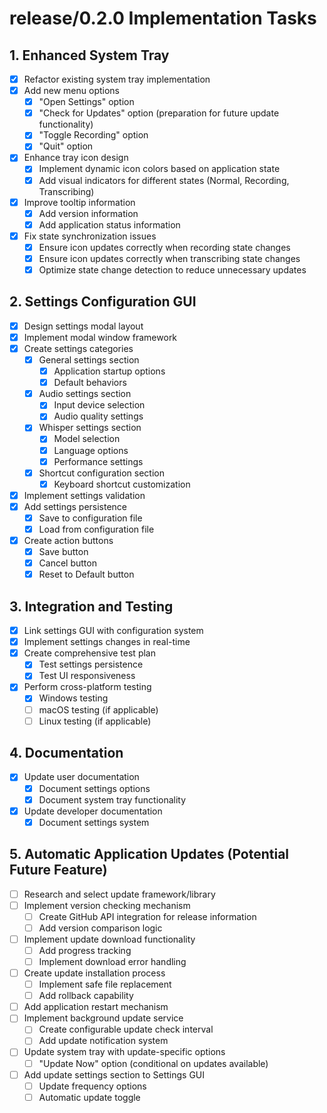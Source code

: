 # release/0.2.0 Implementation Tasks

## 1. Enhanced System Tray

- [x] Refactor existing system tray implementation
- [x] Add new menu options
  - [x] "Open Settings" option
  - [x] "Check for Updates" option (preparation for future update functionality)
  - [x] "Toggle Recording" option
  - [x] "Quit" option
- [x] Enhance tray icon design
  - [x] Implement dynamic icon colors based on application state
  - [x] Add visual indicators for different states (Normal, Recording, Transcribing)
- [x] Improve tooltip information
  - [x] Add version information
  - [x] Add application status information
- [x] Fix state synchronization issues
  - [x] Ensure icon updates correctly when recording state changes
  - [x] Ensure icon updates correctly when transcribing state changes
  - [x] Optimize state change detection to reduce unnecessary updates

## 2. Settings Configuration GUI

- [x] Design settings modal layout
- [x] Implement modal window framework
- [x] Create settings categories
  - [x] General settings section
    - [x] Application startup options
    - [x] Default behaviors
  - [x] Audio settings section
    - [x] Input device selection
    - [x] Audio quality settings
  - [x] Whisper settings section
    - [x] Model selection
    - [x] Language options
    - [x] Performance settings
  - [x] Shortcut configuration section
    - [x] Keyboard shortcut customization
- [x] Implement settings validation
- [x] Add settings persistence
  - [x] Save to configuration file
  - [x] Load from configuration file
- [x] Create action buttons
  - [x] Save button
  - [x] Cancel button
  - [x] Reset to Default button

## 3. Integration and Testing

- [x] Link settings GUI with configuration system
- [x] Implement settings changes in real-time
- [x] Create comprehensive test plan
  - [x] Test settings persistence
  - [x] Test UI responsiveness
- [x] Perform cross-platform testing
  - [x] Windows testing
  - [ ] macOS testing (if applicable)
  - [ ] Linux testing (if applicable)

## 4. Documentation

- [x] Update user documentation
  - [x] Document settings options
  - [x] Document system tray functionality
- [x] Update developer documentation
  - [x] Document settings system

## 5. Automatic Application Updates (Potential Future Feature)

- [ ] Research and select update framework/library
- [ ] Implement version checking mechanism
  - [ ] Create GitHub API integration for release information
  - [ ] Add version comparison logic
- [ ] Implement update download functionality
  - [ ] Add progress tracking
  - [ ] Implement download error handling
- [ ] Create update installation process
  - [ ] Implement safe file replacement
  - [ ] Add rollback capability
- [ ] Add application restart mechanism
- [ ] Implement background update service
  - [ ] Create configurable update check interval
  - [ ] Add update notification system
- [ ] Update system tray with update-specific options
  - [ ] "Update Now" option (conditional on updates available)
- [ ] Add update settings section to Settings GUI
  - [ ] Update frequency options
  - [ ] Automatic update toggle 